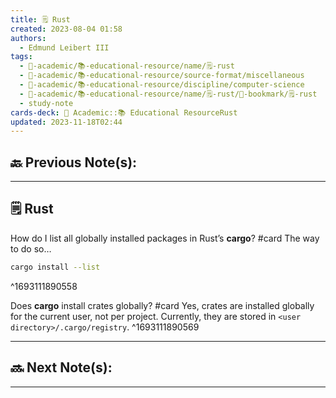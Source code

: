 ```yaml
---
title: 🗒️ Rust
created: 2023-08-04 01:58
authors:
  - Edmund Leibert III
tags:
  - 🔴-academic/📚-educational-resource/name/🗒️-rust
  - 🔴-academic/📚-educational-resource/source-format/miscellaneous
  - 🔴-academic/📚-educational-resource/discipline/computer-science
  - 🔴-academic/📚-educational-resource/name/🗒️-rust/🔖-bookmark/🗒️-rust
  - study-note
cards-deck: 🔴 Academic::📚 Educational ResourceRust
updated: 2023-11-18T02:44
---
```


## 🔙 Previous Note(s):

---

## 🗒️ Rust


How do I list all globally installed packages in Rust’s **cargo**?
#card 
The way to do so…
```bash
cargo install --list
```
^1693111890558

Does **cargo** install crates globally? 
#card 
Yes, crates are installed globally for the current user, not per project. Currently, they are stored in `<user directory>/.cargo/registry`.
^1693111890569


---

## 🔜 Next Note(s):

---



